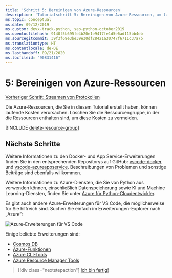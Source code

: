 ```yaml
---
title: 'Schritt 5: Bereinigen von Azure-Ressourcen'
description: 'Tutorialschritt 5: Bereinigen von Azure-Ressourcen, um laufende Gebühren zu vermeiden'
ms.topic: conceptual
ms.date: 09/12/2019
ms.custom: devx-track-python, seo-python-october2019
ms.openlocfilehash: 9140f5b695fe4b20e1e9417fe1d5e6ad115bb4eb
ms.sourcegitcommit: 39f3f69e3be39e30df28421a30747f6711c37a7b
ms.translationtype: HT
ms.contentlocale: de-DE
ms.lasthandoff: 09/21/2020
ms.locfileid: "90831416"
---
```

# <a name="5-clean-up-azure-resources"></a>5: Bereinigen von Azure-Ressourcen

[Vorheriger Schritt: Streamen von Protokollen](tutorial-deploy-containers-04.md)

Die Azure-Ressourcen, die Sie in diesem Tutorial erstellt haben, können laufende Kosten verursachen. Löschen Sie die Ressourcengruppe, in der die Ressourcen enthalten sind, um diese Kosten zu vermeiden.

[!INCLUDE [delete-resource-group](includes/delete-resource-group.md)]

## <a name="next-steps"></a>Nächste Schritte

Weitere Informationen zu den Docker- und App Service-Erweiterungen finden Sie in den entsprechenden Repositorys auf GitHub: [vscode-docker](https://github.com/Microsoft/vscode-docker) und [vscode-azureappservice](https://github.com/Microsoft/vscode-azureappservice). Beschreibungen von Problemen und sonstige Beiträge sind ebenfalls willkommen.

Weitere Informationen zu Azure-Diensten, die Sie von Python aus verwenden können, einschließlich Datenspeicherung sowie KI und Machine Learning-Diensten, finden Sie unter [Azure für Python-Cloudentwickler](/python/azure/?preserve-view=true&view=azure-python).

Es gibt auch andere Azure-Erweiterungen für VS Code, die möglicherweise für Sie hilfreich sind. Suchen Sie einfach im Erweiterungen-Explorer nach „Azure“:

![Azure-Erweiterungen für VS Code](media/deploy-containers/azure-extensions-for-visual-studio-code.png)

Einige beliebte Erweiterungen sind:

- [Cosmos DB](https://marketplace.visualstudio.com/items?itemName=ms-azuretools.vscode-cosmosdb)
- [Azure-Funktionen](https://marketplace.visualstudio.com/items?itemName=ms-azuretools.vscode-azurefunctions)
- [Azure CLI-Tools](https://marketplace.visualstudio.com/items?itemName=ms-vscode.azurecli)
- [Azure Resource Manager Tools](https://marketplace.visualstudio.com/items?itemName=msazurermtools.azurerm-vscode-tools)

> [!div class="nextstepaction"]
> [Ich bin fertig!](/python/azure/?preserve-view=true&view=azure-python)